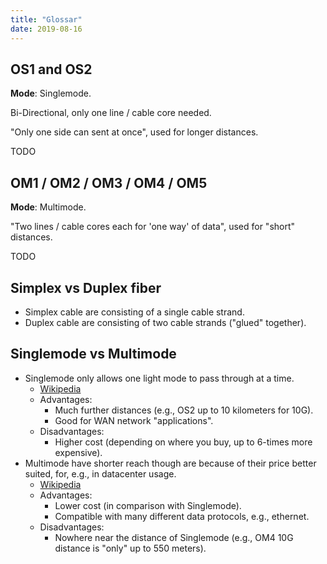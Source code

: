 ```yaml
---
title: "Glossar"
date: 2019-08-16
---
```


## OS1 and OS2

**Mode**: Singlemode.

Bi-Directional, only one line / cable core needed.

"Only one side can sent at once", used for longer distances.

TODO

## OM1 / OM2 / OM3 / OM4 / OM5

**Mode**: Multimode.

"Two lines / cable cores each for 'one way' of data", used for "short" distances.

TODO

## Simplex vs Duplex fiber

* Simplex cable are consisting of a single cable strand.
* Duplex cable are consisting of two cable strands ("glued" together).

## Singlemode vs Multimode

* Singlemode only allows one light mode to pass through at a time.
    * [Wikipedia](https://en.wikipedia.org/wiki/Single-mode_optical_fiber)
    * Advantages:
        * Much further distances (e.g., OS2 up to 10 kilometers for 10G).
        * Good for WAN network "applications".
    * Disadvantages:
        * Higher cost (depending on where you buy, up to 6-times more expensive).
* Multimode have shorter reach though are because of their price better suited, for, e.g., in datacenter usage.
    * [Wikipedia](https://en.wikipedia.org/wiki/Multi-mode_optical_fiber)
    * Advantages:
        * Lower cost (in comparison with Singlemode).
        * Compatible with many different data protocols, e.g., ethernet.
    * Disadvantages:
        * Nowhere near the distance of Singlemode (e.g., OM4 10G distance is "only" up to 550 meters).
